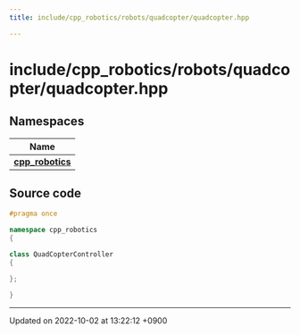 ```yaml
---
title: include/cpp_robotics/robots/quadcopter/quadcopter.hpp

---
```


# include/cpp_robotics/robots/quadcopter/quadcopter.hpp



## Namespaces

| Name           |
| -------------- |
| **[cpp_robotics](/cpp_robotics/doxybook/Namespaces/namespacecpp__robotics/)**  |




## Source code

```cpp
#pragma once

namespace cpp_robotics
{

class QuadCopterController
{

};

}
```


-------------------------------

Updated on 2022-10-02 at 13:22:12 +0900
